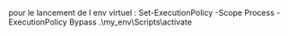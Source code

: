 pour le lancement de l env virtuel :
Set-ExecutionPolicy -Scope Process -ExecutionPolicy Bypass
.\my_env\Scripts\activate 